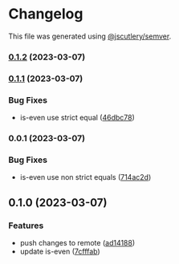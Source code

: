 # Changelog

This file was generated using [@jscutlery/semver](https://github.com/jscutlery/semver).

### [0.1.2](https://github.com/Weetbix/nx-monorepo-example-2/compare/is-even-0.1.1...is-even-0.1.2) (2023-03-07)

### [0.1.1](https://github.com/Weetbix/nx-monorepo-example-2/compare/is-even-0.0.1...is-even-0.1.1) (2023-03-07)


### Bug Fixes

* is-even use strict equal ([46dbc78](https://github.com/Weetbix/nx-monorepo-example-2/commit/46dbc783f8f4aea325a888601047546d6ffd4afc))

### 0.0.1 (2023-03-07)


### Bug Fixes

* is-even use non strict equals ([714ac2d](https://github.com/Weetbix/nx-monorepo-example-2/commit/714ac2dc9f055c14af59fcbd9a991cd7e3527dde))

## 0.1.0 (2023-03-07)


### Features

* push changes to remote ([ad14188](https://github.com/Weetbix/nx-monorepo-example-2/commit/ad14188fa92be2137ca7186905b2b276dffc94e8))
* update is-even ([7cfffab](https://github.com/Weetbix/nx-monorepo-example-2/commit/7cfffabe87f5177cd1489e5f84b9c9c9dc58b7d9))
